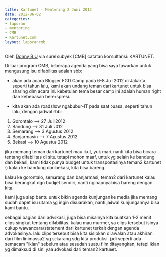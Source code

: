 ```yaml
---
title: Kartunet - Mentoring 2 Juni 2012
date: 2012-06-02
categories:
- laporan
- mentoring
- CMB
- Kartunet.com
layout: laporancmb
---
```


Oleh [Donny B.U](http://wiki.ciptamedia.org/wiki/Donny_B.U) via surel subyek [CMB] catatan konsultansi: KARTUNET.

Di luar program CMB, beberapa agenda yang bisa saya tawarkan untuk mengusung isu difabilitas adalah sbb:

* akan ada acara Blogger FGD Camp pada 6-8 Juli 2012 di Jakarta. seperti tahun lalu, kami akan undang teman dari kartunet untuk bisa sharing dlm acara ini. kebetulan tema besar camp ini adalah human right dan kebebasan berekspresi.

* kita akan ada roadshow ngabubur-IT pada saat puasa, seperti tahun lalu, dengan jadwal sbb:

 1.	Gorontalo --> 27 Juli 2012
 2. Bandung --> 31 Juli 2012
 3. Semarang --> 3 Agustus 2012
 4. Banjarmasin --> 7 Agustus 2012
 5. Bekasi --> 10 Agustus 2012

jika memang teman dari kartunet mau ikut, yuk mari. nanti kita bisa bicara tentang difabilitas di situ. tetapi mohon maaf, untuk yg selain ke bandung dan bekasi, kami tidak punya budget untuk transportasinya teman2 kartunet :) kalau ke bandung dan bekasi, kita bisa bareng.

kalau ke gorontalo, semarang dan banjarmasi, teman2 dari kartunet kalau bisa berangkat dgn budget sendiri, nanti nginapnya bisa bareng dengan kita.

kami juga siap bantu untuk bikin agenda kunjungan ke media jika memang sudah dapet isu utama yg ingin disuarakan, nanti jadwal kunjungannya bisa kami bantu.

sebagai bagian dari advokasi, juga bisa misalnya kita buatkan 1-2 menit clips singkat tentang difabilitas. kalau mau murmer, ya clips tersebut isinya cukup wawancara/statement dari kartunet terkait dengan agenda advokasinya. lalu clips tersebut bisa kita sisipkan di awalan atau akhiran dari film linimassa2 yg sekarang sdg kita produksi. jadi seperti ada semacam "iklan" sebelum atau sesudah suatu film ditayangkan, tetapi iklan yg dimaksud di sini yaa advokasi dari teman2 kartunet.
